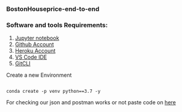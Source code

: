 ### BostonHouseprice-end-to-end

### Software and tools Requirements:
1. [Jupyter notebook](https://jupyter.org/)
2. [Github Account](https://github.com/)
3. [Heroku Account](https://www.heroku.com/)
4. [VS Code IDE](https://code.visualstudio.com/)
5. [GitCLI](https://git-scm.com/downloads)

Create a new Environment

```

conda create -p venv python==3.7 -y

```

For checking our json and postman works or not paste code on [here](https://jsonlint.com/)







